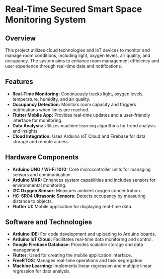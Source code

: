 # Real-Time Secured Smart Space Monitoring System

## Overview

This project utilizes cloud technologies and IoT devices to monitor and manage room conditions, including light, oxygen levels, air quality, and occupancy. The system aims to enhance room management efficiency and user experience through real-time data and notifications.

## Features

- **Real-Time Monitoring:** Continuously tracks light, oxygen levels, temperature, humidity, and air quality.
- **Occupancy Detection:** Monitors room capacity and triggers notifications when limits are reached.
- **Flutter Mobile App:** Provides real-time updates and a user-friendly interface for monitoring.
- **Data Analysis:** Utilizes machine learning algorithms for trend analysis and insights.
- **Cloud Integration:** Uses Arduino IoT Cloud and Firebase for data storage and remote access.

## Hardware Components

- **Arduino UNO / Wi-Fi 1010:** Core microcontroller units for managing sensors and communication.
- **Arduino MKR:** Enhances system capabilities and includes sensors for environmental monitoring.
- **I2C Oxygen Sensor:** Measures ambient oxygen concentration.
- **HC-SR04 Ultrasonic Sensors:** Detects occupancy by measuring distance to objects.
- **Flutter UI:** Mobile application for displaying real-time data.

## Software and Technologies

- **Arduino IDE:** For code development and uploading to Arduino boards.
- **Arduino IoT Cloud:** Facilitates real-time data monitoring and control.
- **Google Firebase Database:** Provides scalable storage and data management.
- **Flutter:** Used for creating the mobile application interface.
- **FreeRTOS:** Manages real-time operations and task segregation.
- **Machine Learning:** Implements linear regression and multiple linear regression for data analysis.
